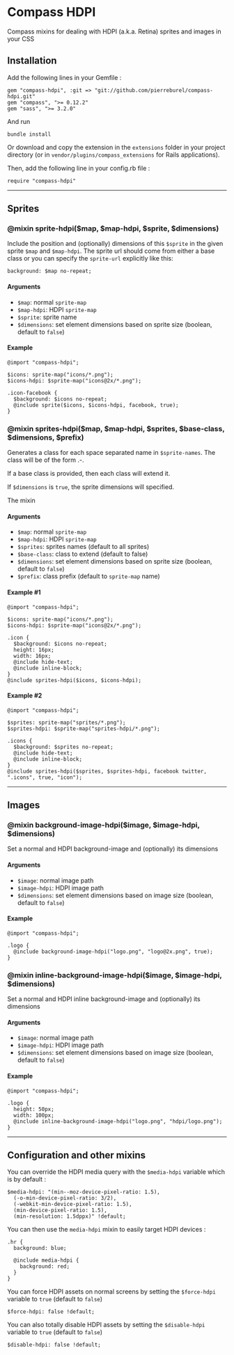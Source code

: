 # Compass HDPI

Compass mixins for dealing with HDPI (a.k.a. Retina) sprites and images in your CSS


## Installation

Add the following lines in your Gemfile :

    gem "compass-hdpi", :git => "git://github.com/pierreburel/compass-hdpi.git"
    gem "compass", ">= 0.12.2"
    gem "sass", ">= 3.2.0"

And run 

    bundle install

Or download and copy the extension in the `extensions` folder in your project directory (or in `vendor/plugins/compass_extensions` for Rails applications).  

Then, add the following line in your config.rb file :

    require "compass-hdpi"

---

## Sprites

### @mixin sprite-hdpi($map, $map-hdpi, $sprite, $dimensions)

Include the position and (optionally) dimensions of this `$sprite` in the given sprite `$map` and `$map-hdpi`. The sprite url should come from either a base class or you can specify the `sprite-url` explicitly like this:

    background: $map no-repeat;


#### Arguments

 - `$map`: normal `sprite-map` 
 - `$map-hdpi`: HDPI `sprite-map`
 - `$sprite`: sprite name
 - `$dimensions`: set element dimensions based on sprite size (boolean, default to `false`)


#### Example

    @import "compass-hdpi";

    $icons: sprite-map("icons/*.png");
    $icons-hdpi: $sprite-map("icons@2x/*.png");

    .icon-facebook {
      $background: $icons no-repeat;
      @include sprite($icons, $icons-hdpi, facebook, true);
    }


### @mixin sprites-hdpi($map, $map-hdpi, $sprites, $base-class, $dimensions, $prefix)

Generates a class for each space separated name in `$sprite-names`.
The class will be of the form .<map-name>-<sprite-name>.

If a base class is provided, then each class will extend it.

If `$dimensions` is `true`, the sprite dimensions will specified.

The mixin 


#### Arguments

 - `$map`: normal `sprite-map` 
 - `$map-hdpi`: HDPI `sprite-map`
 - `$sprites`: sprites names (default to all sprites)
 - `$base-class`: class to extend (default to false)
 - `$dimensions`: set element dimensions based on sprite size (boolean, default to `false`)
 - `$prefix`: class prefix (default to `sprite-map` name)


#### Example #1

    @import "compass-hdpi";

    $icons: sprite-map("icons/*.png");
    $icons-hdpi: $sprite-map("icons@2x/*.png");

    .icon {
      $background: $icons no-repeat;
      height: 16px;
      width: 16px;
      @include hide-text;
      @include inline-block;
    }
    @include sprites-hdpi($icons, $icons-hdpi);


#### Example #2
    
    @import "compass-hdpi";

    $sprites: sprite-map("sprites/*.png");
    $sprites-hdpi: $sprite-map("sprites-hdpi/*.png");

    .icons {
      $background: $sprites no-repeat;
      @include hide-text;
      @include inline-block;
    }
    @include sprites-hdpi($sprites, $sprites-hdpi, facebook twitter, ".icons", true, "icon");

---

## Images

### @mixin background-image-hdpi($image, $image-hdpi, $dimensions)

Set a normal and HDPI background-image and (optionally) its dimensions


#### Arguments

 - `$image`: normal image path
 - `$image-hdpi`: HDPI image path
 - `$dimensions`: set element dimensions based on image size (boolean, default to `false`)


#### Example

    @import "compass-hdpi";

    .logo {
      @include background-image-hdpi("logo.png", "logo@2x.png", true);
    }


### @mixin inline-background-image-hdpi($image, $image-hdpi, $dimensions)

Set a normal and HDPI inline background-image and (optionally) its dimensions


#### Arguments

 - `$image`: normal image path
 - `$image-hdpi`: HDPI image path
 - `$dimensions`: set element dimensions based on image size (boolean, default to `false`)


#### Example

    @import "compass-hdpi";

    .logo {
      height: 50px;
      width: 100px;
      @include inline-background-image-hdpi("logo.png", "hdpi/logo.png");
    }

---

## Configuration and other mixins

You can override the HDPI media query with the `$media-hdpi` variable which is by default :

    $media-hdpi: "(min--moz-device-pixel-ratio: 1.5),
      (-o-min-device-pixel-ratio: 3/2),
      (-webkit-min-device-pixel-ratio: 1.5),
      (min-device-pixel-ratio: 1.5),
      (min-resolution: 1.5dppx)" !default;

You can then use the `media-hdpi` mixin to easily target HDPI devices :

    .hr {
      background: blue;

      @include media-hdpi {
        background: red;
      }
    }

You can force HDPI assets on normal screens by setting the `$force-hdpi` variable to `true` (default to `false`)

    $force-hdpi: false !default;

You can also totally disable HDPI assets by setting the `$disable-hdpi` variable to `true` (default to `false`)

    $disable-hdpi: false !default;